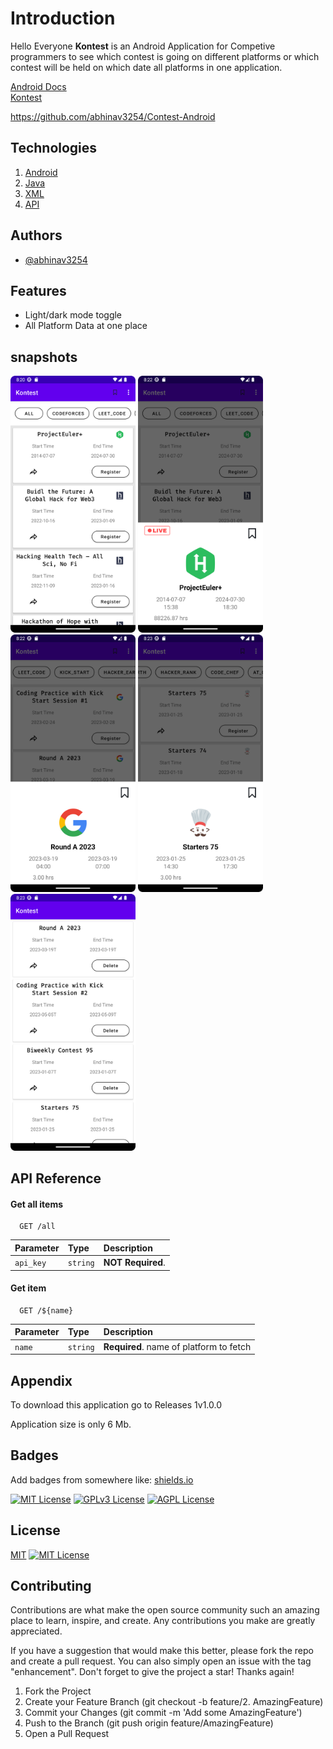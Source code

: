 # Introduction

Hello Everyone <strong>Kontest</strong> is an Android Application for Competive programmers to see which contest is going on different platforms or which contest will be held on which date all platforms in one application.

<a href="https://www.android.com/">Android Docs</a>
<br>
<a href="https://github.com/abhinav3254/Contest-Android
">Kontest</a>

https://github.com/abhinav3254/Contest-Android


## Technologies

1. <a href="https://www.android.com/">Android</a>
1. <a href="https://www.android.com/">Java</a>
1. <a href="https://www.android.com/">XML</a>
1. <a href="https://www.android.com/">API</a>



## Authors

- [@abhinav3254](https://www.github.com/abhinav3254)


## Features

- Light/dark mode toggle
- All Platform Data at one place

## snapshots

<img src="./snapshots/one.png" alt="" width="200"> 
<img src="./snapshots/two.png" alt="" width="200">
<img src="./snapshots/three.png" alt="" width="200">
<img src="./snapshots/four.png" alt="" width="200">
<img src="./snapshots/five.png" alt="" width="200">


## API Reference

#### Get all items

```http
  GET /all
```

| Parameter | Type     | Description                |
| :-------- | :------- | :------------------------- |
| `api_key` | `string` | **NOT Required**. |

#### Get item

```http
  GET /${name}
```

| Parameter | Type     | Description                       |
| :-------- | :------- | :-------------------------------- |
| `name`      | `string` | **Required**. name of platform to fetch |


## Appendix
To download this application go to Releases 1v1.0.0

Application size is only 6 Mb.


## Badges

Add badges from somewhere like: [shields.io](https://shields.io/)

[![MIT License](https://img.shields.io/badge/License-MIT-green.svg)](https://choosealicense.com/licenses/mit/)
[![GPLv3 License](https://img.shields.io/badge/License-GPL%20v3-yellow.svg)](https://opensource.org/licenses/)
[![AGPL License](https://img.shields.io/badge/license-AGPL-blue.svg)](http://www.gnu.org/licenses/agpl-3.0)



## License

[MIT](https://choosealicense.com/licenses/mit/)
[![MIT License](https://img.shields.io/badge/License-MIT-green.svg)](https://choosealicense.com/licenses/mit/)

## Contributing
Contributions are what make the open source community such an amazing place to learn, inspire, and create. Any contributions you make are greatly appreciated.

If you have a suggestion that would make this better, please fork the repo and create a pull request. You can also simply open an issue with the tag "enhancement". Don't forget to give the project a star! Thanks again!

1. Fork the Project
2. Create your Feature Branch (git checkout -b feature/2. AmazingFeature)
3. Commit your Changes (git commit -m 'Add some AmazingFeature')
4. Push to the Branch (git push origin feature/AmazingFeature)
5. Open a Pull Request